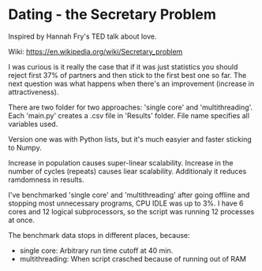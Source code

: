 # Dating - the Secretary Problem
Inspired by Hannah Fry's TED talk about love.

Wiki: https://en.wikipedia.org/wiki/Secretary_problem

I was curious is it really the case that if it was just statistics you should reject first 37% of partners and then stick to the first best one so far. The next question was what happens when there's an improvement (increase in attractiveness).

There are two folder for two approaches: 'single core' and 'multithreading'.
Each 'main.py' creates a .csv file in 'Results' folder. File name specifies all variables used.

Version one was with Python lists, but it's much easyier and faster sticking to Numpy.

Increase in population causes super-linear scalability.
Increase in the number of cycles (repeats) causes liear scalability. Additionaly it reduces ramdomness in results.

I've benchmarked 'single core' and 'multithreading' after going offline and stopping most unnecessary programs, CPU IDLE was up to 3%. I have 6 cores and 12 logical subprocessors, so the script was running 12 processes at once.

The benchmark data stops in different places, because:
 - single core: Arbitrary run time cutoff at 40 min.
 - multithreading: When script crasched because of running out of RAM
